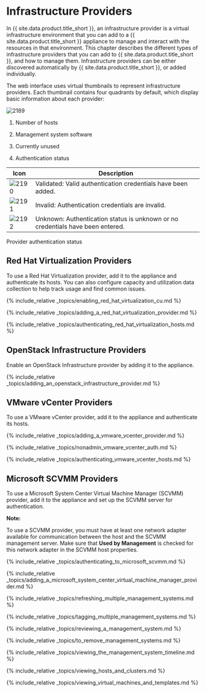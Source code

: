 # Infrastructure Providers

In {{ site.data.product.title_short }}, an infrastructure provider is a virtual
infrastructure environment that you can add to a {{ site.data.product.title_short }}
appliance to manage and interact with the resources in that environment.
This chapter describes the different types of infrastructure providers
that you can add to {{ site.data.product.title_short }}, and how to manage them.
Infrastructure providers can be either discovered automatically by
{{ site.data.product.title_short }}, or added individually.

The web interface uses virtual thumbnails to represent infrastructure
providers. Each thumbnail contains four quadrants by default, which
display basic information about each provider:

![2189](../images/2189.png)

1.  Number of hosts

2.  Management system software

3.  Currently unused

4.  Authentication status

| Icon                      | Description                                                                    |
| ------------------------- | ------------------------------------------------------------------------------ |
| ![2190](../images/2190.png) | Validated: Valid authentication credentials have been added.                   |
| ![2191](../images/2191.png) | Invalid: Authentication credentials are invalid.                               |
| ![2192](../images/2192.png) | Unknown: Authentication status is unknown or no credentials have been entered. |

Provider authentication status

## Red Hat Virtualization Providers

To use a Red Hat Virtualization provider, add it to the appliance and
authenticate its hosts. You can also configure capacity and utilization
data collection to help track usage and find common issues.

{% include_relative _topics/enabling_red_hat_virtualization_cu.md
%}

{% include_relative
_topics/adding_a_red_hat_virtualization_provider.md %}

{% include_relative
_topics/authenticating_red_hat_virtualization_hosts.md %}

## OpenStack Infrastructure Providers

Enable an OpenStack Infrastructure provider by adding it to the
appliance.

{% include_relative
_topics/adding_an_openstack_infrastructure_provider.md %}

## VMware vCenter Providers

To use a VMware vCenter provider, add it to the appliance and
authenticate its hosts.

{% include_relative _topics/adding_a_vmware_vcenter_provider.md %}

{% include_relative _topics/nonadmin_vmware_vcenter_auth.md %}

{% include_relative _topics/authenticating_vmware_vcenter_hosts.md
%}

## Microsoft SCVMM Providers

To use a Microsoft System Center Virtual Machine Manager (SCVMM)
provider, add it to the appliance and set up the SCVMM server for
authentication.

**Note:**

To use a SCVMM provider, you must have at least one network adapter available for communication between the host and the SCVMM management server. Make sure that **Used by Management** is checked for this network adapter in the SCVMM host properties.

{% include_relative _topics/authenticating_to_microsoft_scvmm.md %}

{% include_relative
_topics/adding_a_microsoft_system_center_virtual_machine_manager_provider.md
%}

{% include_relative
_topics/refreshing_multiple_management_systems.md %}

{% include_relative _topics/tagging_multiple_management_systems.md
%}

{% include_relative _topics/reviewing_a_management_system.md %}

{% include_relative _topics/to_remove_management_systems.md %}

{% include_relative
_topics/viewing_the_management_system_timeline.md %}

{% include_relative _topics/viewing_hosts_and_clusters.md %}

{% include_relative
_topics/viewing_virtual_machines_and_templates.md %}
